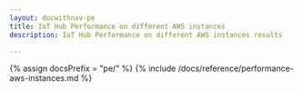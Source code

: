 ```yaml
---
layout: docwithnav-pe
title: IoT Hub Performance on different AWS instances
description: IoT Hub Performance on different AWS instances results

---
```


{% assign docsPrefix = "pe/" %}
{% include /docs/reference/performance-aws-instances.md %}
